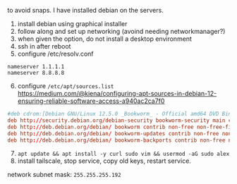 to avoid snaps. I have installed debian on the servers.


1. install debian using graphical installer
2. follow along and set up networking (avoind needing networkmanager?)
3. when given the option, do not install a desktop environment
4. ssh in after reboot
5. configure /etc/resolv.conf
```
nameserver 1.1.1.1
nameserver 8.8.8.8
```
6. configure `/etc/apt/sources.list` <https://medium.com/@kiena/configuring-apt-sources-in-debian-12-ensuring-reliable-software-access-a940ac2ca7f0>
```conf
#deb cdrom:[Debian GNU/Linux 12.5.0 _Bookworm_ - Official amd64 DVD Binary-1 with firmware 20240210-11:28]/ bookworm contrib main non-free-firmware
deb http://security.debian.org/debian-security bookworm-security main contrib non-free non-free-firmware
deb http://deb.debian.org/debian/ bookworm contrib non-free non-free-firmware main 
deb http://deb.debian.org/debian/ bookworm-updates contrib non-free non-free-firmware main 
deb http://deb.debian.org/debian/ bookworm-backports contrib non-free non-free-firmware main
```
7. `apt update && apt install -y curl sudo vim && usermod -aG sudo alex`
8. install tailscale, stop service, copy old keys, restart service.

network subnet mask: `255.255.255.192`